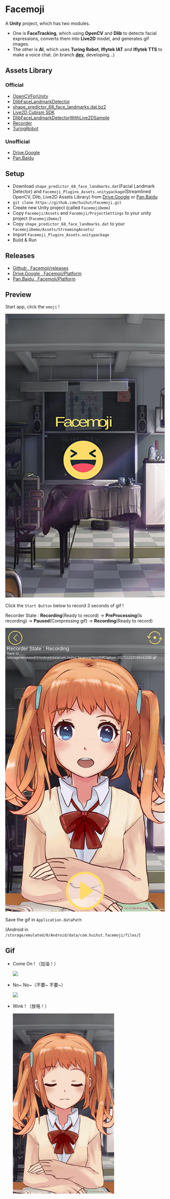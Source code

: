 # Facemoji

A **Unity** project, which has two modules. 
* One is **FaceTracking**, which using **OpenCV** and **Dlib** to detects facial expressions, converts them into **Live2D** model, and generates gif images. 
* The other is **AI**, which uses **Turing Robot**, **Iflytek IAT** and **Iflytek TTS** to make a voice chat. (in branch **[dev](https://github.com/huihut/Facemoji/tree/dev)**, developing...)

## Assets Library

### Official

* [OpenCVForUnity](https://enoxsoftware.com/opencvforunity/)
* [DlibFaceLandmarkDetector](https://enoxsoftware.com/dlibfacelandmarkdetector/)
* [shape_predictor_68_face_landmarks.dat.bz2](http://dlib.net/files/shape_predictor_68_face_landmarks.dat.bz2)
* [Live2D Cubism SDK](http://sites.cybernoids.jp/cubism-sdk2_e/unity_2-1)
* [DlibFaceLandmarkDetectorWithLive2DSample](https://github.com/utibenkei/DlibFaceLandmarkDetectorWithLive2DSample)
* [Recorder](https://github.com/Chman/Moments)
* [TuringRobot](https://github.com/huihut/TuringRobot)

### Unofficial

* [Drive.Google](https://drive.google.com/open?id=1ofJMFIdzXCdYYO3qO5hvrTQPJUumgSY-)
* [Pan.Baidu](http://pan.baidu.com/s/1eSnKtoQ)

## Setup

* Download `shape_predictor_68_face_landmarks.dat`(Facial Landmark Detector) and `Facemoji_Plugins_Assets.unitypackage`(Streamlined OpenCV, Dlib, Live2D Assets Library) from [Drive.Google](https://drive.google.com/open?id=1ofJMFIdzXCdYYO3qO5hvrTQPJUumgSY-) or [Pan.Baidu](http://pan.baidu.com/s/1eSnKtoQ)
* `git clone https://github.com/huihut/Facemoji.git`
* Create new Unity project (called `FacemojiDemo`)
* Copy `Facemoji/Assets` and `Facemoji/ProjectSettings` to your unity project (`FacemojiDemo/`)
* Copy `shape_predictor_68_face_landmarks.dat` to your `FacemojiDemo/Assets/StreamingAssets/`
* Import `Facemoji_Plugins_Assets.unitypackage`
* Build & Run

## Releases

* [Github . Facemoji/releases](https://github.com/huihut/Facemoji/releases)
* [Drive.Google . Facemoji/Platform](https://drive.google.com/open?id=1ofJMFIdzXCdYYO3qO5hvrTQPJUumgSY-)
* [Pan.Baidu . Facemoji/Platform](http://pan.baidu.com/s/1eSnKtoQ)

## Preview

Start app, click the `emoji` !

![](Images/Capture_Facemoji.jpg)

Click the `Start Button` below to record 3 seconds of gif !

Recorder State : **Recording**(Ready to record) -> **PreProcessing**(Is recording) -> **Paused**(Compressing gif) -> **Recording**(Ready to record)

![](Images/Capture_CamTexture.jpg)

Save the gif in `Application.dataPath`

(Android in `/storage/emulated/0/Android/data/com.huihut.facemoji/files/`)

## Gif

* Come On ! （加油！）
    
    ![](Images/GifCapture-ComeOn.gif)

* No~ No~（不要~ 不要~）
    
    ![](Images/GifCapture-NoNo.gif)

* Wink ! （放电！）
    
    ![](Images/GifCapture-Spark.gif)